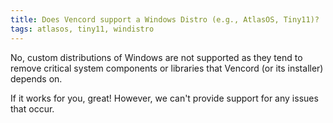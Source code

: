 ```yaml
---
title: Does Vencord support a Windows Distro (e.g., AtlasOS, Tiny11)?
tags: atlasos, tiny11, windistro
---
```


No, custom distributions of Windows are not supported as they tend to remove critical system components or libraries that Vencord (or its installer) depends on.

If it works for you, great! However, we can't provide support for any issues that occur.
